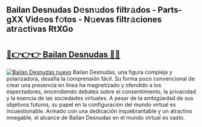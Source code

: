 ## Bailan Desnudas D𝚎sn𝚞dos filtr𝚊dos - Parts-gXX Vid𝚎os f𝚘tos - N𝚞evas filtr𝚊ciones atr𝚊ctivas RtXGo

# <h2><a href="http://mbatmwe.tromn.icu/?c=Bailan+Desnudas">🔗👉👉👉 Bailan Desnudas 🔗🔗</a></h2>

[![Bailan Desnudas nuevo](https://i.imgur.com/pEAQMta.gif)](http://mbatmwe.tromn.icu/?c=Bailan+Desnudas)
Bailan Desnudas, una figura compleja y polarizadora, desafía la comprensión fácil. Su forma poco convencional de crear una presencia en línea ha magnetizado y ofendido a los espectadores, encendiendo debates sobre el consentimiento, la privacidad y la esencia de las sociedades virtuales. A pesar de la ambigüedad de sus objetivos futuros, su papel en la configuración del mundo virtual es incuestionable. Armado con una dedicación inquebrantable y un atractivo innegable, el alcance de Bailan Desnudas en el mundo virtual es vasto.
